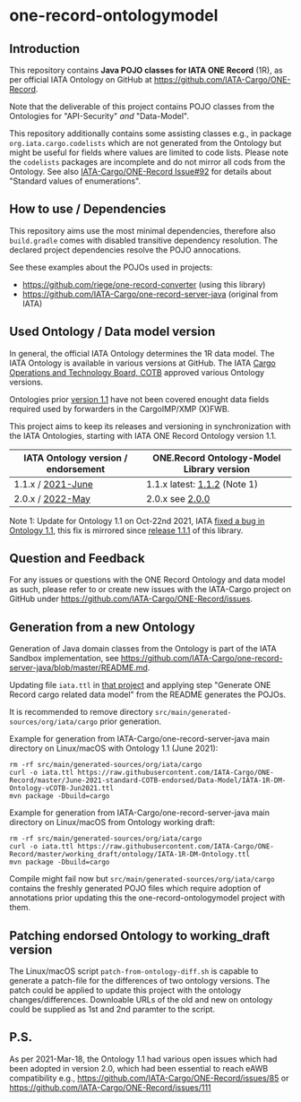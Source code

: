 # one-record-ontologymodel

## Introduction

This repository contains **Java POJO classes for IATA ONE Record** (1R), as per
official IATA Ontology on GitHub at https://github.com/IATA-Cargo/ONE-Record.

Note that the deliverable of this project contains POJO classes from the
Ontologies for "API-Security" _and_ "Data-Model".

This repository additionally contains some assisting classes e.g.,
in package `org.iata.cargo.codelists` which are not generated from the
Ontology but might be useful for fields where values are limited to code
lists. Please note the `codelists` packages are incomplete and do not
mirror all cods from the Ontology.
See also [IATA-Cargo/ONE-Record Issue#92](https://github.com/IATA-Cargo/ONE-Record/issues/92) for details about
"Standard values of enumerations".

## How to use / Dependencies

This repository aims use the most minimal dependencies, therefore also `build.gradle`
comes with disabled transitive dependency resolution. The declared project
dependencies resolve the POJO annocations.

See these examples about the POJOs used in projects:

* https://github.com/riege/one-record-converter (using this library)
* https://github.com/IATA-Cargo/one-record-server-java (original from IATA)

## Used Ontology / Data model version

In general, the official IATA Ontology determines the 1R data model.  The IATA Ontology is available in various versions at GitHub.
The IATA [Cargo Operations and Technology Board, COTB](https://www.iata.org/en/programs/workgroups/cotb)
approved various Ontology versions.

Ontologies prior [version 1.1](https://github.com/IATA-Cargo/ONE-Record/tree/master/June-2021-standard-COTB-endorsed)
have not been covered enought data fields required used by forwarders in the CargoIMP/XMP (X)FWB.

This project aims to keep its releases and versioning in synchronization with the IATA Ontologies, starting with IATA ONE Record Ontology version 1.1.

| IATA Ontology version / endorsement                                                                      | ONE.Record Ontology-Model Library version                |
|----------------------------------------------------------------------------------------------------------|----------------------------------------------------------|
| 1.1.x / [2021-June](https://github.com/IATA-Cargo/ONE-Record/tree/master/June-2021-standard-COTB-endorsed) | 1.1.x latest: [1.1.2](../../releases/tag/1.1.2) (Note 1) |
| 2.0.x / [2022-May](https://github.com/IATA-Cargo/ONE-Record/tree/master/May-2022-standard-forCOTBendorsement) | 2.0.x see [2.0.0](../../releases/tag/2.0.0)              |

Note 1: Update for Ontology 1.1 on Oct-22nd 2021, IATA [fixed a bug in Ontology 1.1](https://github.com/IATA-Cargo/ONE-Record/tree/master/June-2021-standard-COTB-endorsed),
this fix is mirrored since [release 1.1.1](../../releases/tag/1.1.1) of this library.

## Question and Feedback

For any issues or questions with the ONE Record Ontology and data model as such,
please refer to or create new issues with the IATA-Cargo project on GitHub under
https://github.com/IATA-Cargo/ONE-Record/issues.

## Generation from a new Ontology

Generation of Java domain classes from the Ontology is part of the IATA Sandbox implementation, see https://github.com/IATA-Cargo/one-record-server-java/blob/master/README.md.

Updating file `iata.ttl` in [that project](https://github.com/IATA-Cargo/one-record-server-java) and applying step "Generate ONE Record cargo related data model" from the README generates the POJOs.

It is recommended to remove directory `src/main/generated-sources/org/iata/cargo` prior generation.

Example for generation from IATA-Cargo/one-record-server-java main directory on Linux/macOS with Ontology 1.1 (June 2021):

    rm -rf src/main/generated-sources/org/iata/cargo
    curl -o iata.ttl https://raw.githubusercontent.com/IATA-Cargo/ONE-Record/master/June-2021-standard-COTB-endorsed/Data-Model/IATA-1R-DM-Ontology-vCOTB-Jun2021.ttl
    mvn package -Dbuild=cargo

Example for generation from IATA-Cargo/one-record-server-java main directory on Linux/macOS from Ontology working draft:

    rm -rf src/main/generated-sources/org/iata/cargo
    curl -o iata.ttl https://raw.githubusercontent.com/IATA-Cargo/ONE-Record/master/working_draft/ontology/IATA-1R-DM-Ontology.ttl
    mvn package -Dbuild=cargo

Compile might fail now but ```src/main/generated-sources/org/iata/cargo``` contains the freshly generated POJO files which require adoption of annotations
prior updating this the one-record-ontologymodel project with them.

## Patching endorsed Ontology to working_draft version

The Linux/macOS script `patch-from-ontology-diff.sh` is capable to
generate a patch-file for the differences of two ontology versions.
The patch could be applied to update this project with the ontology changes/differences.
Downloable URLs of the old and new on ontology could be supplied as 1st and 2nd paramter to the script.

## P.S.
As per 2021-Mar-18, the Ontology 1.1 had various open issues which had been adopted in
version 2.0, which had been essential to reach eAWB compatibility e.g., https://github.com/IATA-Cargo/ONE-Record/issues/85 or 
https://github.com/IATA-Cargo/ONE-Record/issues/111
